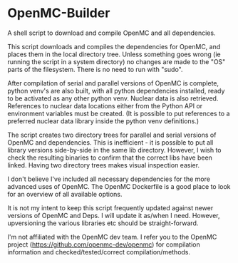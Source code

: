 # OpenMC-Builder

A shell script to download and compile OpenMC and all dependencies.

This script downloads and compiles the dependencies for OpenMC, and places them in the local directory tree. Unless something goes wrong (ie running the script in a system directory) no changes are made to the "OS" parts of the filesystem. There is no need to run with "sudo".

After compilation of serial and parallel versions of OpenMC is complete, python venv's are also built, with all python dependencies installed, ready to be activated as any other python venv. Nuclear data is also retrieved. References to nuclear data locations either from the Python API or environment variables must be created. (It is possible to put references to a preferred nuclear data library inside the python venv definitions.)

The script creates two directory trees for parallel and serial versions of OpenMC and dependencies. This is inefficient - it is possible to put all library versions side-by-side in the same lib directory. However, I wish to check the resulting binaries to confirm that the correct libs have been linked. Having two directory trees makes visual inspection easier.

I don't believe I've included all necessary dependencies for the more advanced uses of OpenMC. The OpenMC Dockerfile is a good place to look for an overview of all available options.

It is not my intent to keep this script frequently updated against newer versions of OpenMC and Deps. I will update it as/when I need. However, upversioning the various libraries etc should be straight-forward.

I'm not affiliated with the OpenMC dev team. I refer you to the OpenMC project (https://github.com/openmc-dev/openmc) for compilation information and checked/tested/correct compilation/methods.

